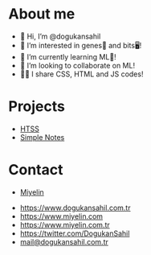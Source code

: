 # About me
- 👋 Hi, I’m @dogukansahil
- 👀 I’m interested in genes🧬 and bits🖥️!
- 🌱 I’m currently learning ML🤖!
- 💞️ I’m looking to collaborate on ML!
- 🧑‍💻 I share CSS, HTML and JS codes!
# Projects
* [HTSS](https://github.com/dogukansahil/HTSS)
* [Simple Notes](https://github.com/dogukansahil/simplenotes)


# Contact
* [Miyelin](https://miyelin.com)
- https://www.dogukansahil.com.tr
- https://www.miyelin.com
- https://www.miyelin.com.tr
- https://twitter.com/DogukanSahil
- mail@dogukansahil.com.tr 

